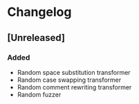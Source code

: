 # Changelog

## [Unreleased]
### Added
- Random space substitution transformer
- Random case swapping transformer
- Random comment rewriting transformer
- Random fuzzer

